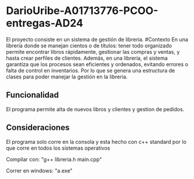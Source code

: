 # DarioUribe-A01713776-PCOO-entregas-AD24
El proyecto consiste en un sistema de gestión de libreria.
#Contexto
En una librería donde se manejan cientos o de títulos: tener todo organizado permite encontrar libros rápidamente, gestionar las compras y ventas, y hasta crear perfiles de clientes. 
Además, en una librería, el sistema garantiza que los procesos sean eficientes y ordenados, evitando errores o falta de control en inventarios.
Por lo que se genera una estructura de clases para poder manejar la gestión en la libreria.
## Funcionalidad
El programa permite alta de nuevos libros y clientes y gestion de pedidos.
## Consideraciones
El programa solo corre en la consola y esta hecho con c++ standard por lo que corre en todos los sistemas operativos

Compilar con: 
      "g++ libreria.h main.cpp"
      
Correr en windows:
      "a.exe"
